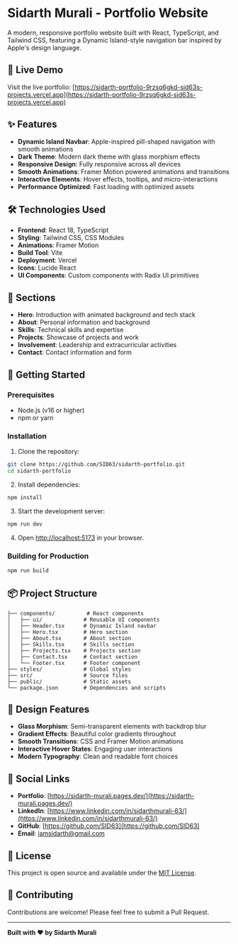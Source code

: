 # Sidarth Murali - Portfolio Website

A modern, responsive portfolio website built with React, TypeScript, and Tailwind CSS, featuring a Dynamic Island-style navigation bar inspired by Apple's design language.

## 🚀 Live Demo

Visit the live portfolio: [https://sidarth-portfolio-9rzsq6gkd-sid63s-projects.vercel.app](https://sidarth-portfolio-9rzsq6gkd-sid63s-projects.vercel.app)

## ✨ Features

- **Dynamic Island Navbar**: Apple-inspired pill-shaped navigation with smooth animations
- **Dark Theme**: Modern dark theme with glass morphism effects
- **Responsive Design**: Fully responsive across all devices
- **Smooth Animations**: Framer Motion powered animations and transitions
- **Interactive Elements**: Hover effects, tooltips, and micro-interactions
- **Performance Optimized**: Fast loading with optimized assets

## 🛠️ Technologies Used

- **Frontend**: React 18, TypeScript
- **Styling**: Tailwind CSS, CSS Modules
- **Animations**: Framer Motion
- **Build Tool**: Vite
- **Deployment**: Vercel
- **Icons**: Lucide React
- **UI Components**: Custom components with Radix UI primitives

## 📱 Sections

- **Hero**: Introduction with animated background and tech stack
- **About**: Personal information and background
- **Skills**: Technical skills and expertise
- **Projects**: Showcase of projects and work
- **Involvement**: Leadership and extracurricular activities
- **Contact**: Contact information and form

## 🚀 Getting Started

### Prerequisites

- Node.js (v16 or higher)
- npm or yarn

### Installation

1. Clone the repository:
```bash
git clone https://github.com/SID63/sidarth-portfolio.git
cd sidarth-portfolio
```

2. Install dependencies:
```bash
npm install
```

3. Start the development server:
```bash
npm run dev
```

4. Open [http://localhost:5173](http://localhost:5173) in your browser.

### Building for Production

```bash
npm run build
```

## 📦 Project Structure

```
├── components/          # React components
│   ├── ui/             # Reusable UI components
│   ├── Header.tsx      # Dynamic Island navbar
│   ├── Hero.tsx        # Hero section
│   ├── About.tsx       # About section
│   ├── Skills.tsx      # Skills section
│   ├── Projects.tsx    # Projects section
│   ├── Contact.tsx     # Contact section
│   └── Footer.tsx      # Footer component
├── styles/             # Global styles
├── src/                # Source files
├── public/             # Static assets
└── package.json        # Dependencies and scripts
```

## 🎨 Design Features

- **Glass Morphism**: Semi-transparent elements with backdrop blur
- **Gradient Effects**: Beautiful color gradients throughout
- **Smooth Transitions**: CSS and Framer Motion animations
- **Interactive Hover States**: Engaging user interactions
- **Modern Typography**: Clean and readable font choices

## 🔗 Social Links

- **Portfolio**: [https://sidarth-murali.pages.dev/](https://sidarth-murali.pages.dev/)
- **LinkedIn**: [https://www.linkedin.com/in/sidarthmurali-63/](https://www.linkedin.com/in/sidarthmurali-63/)
- **GitHub**: [https://github.com/SID63](https://github.com/SID63)
- **Email**: iamsidarth@gmail.com

## 📄 License

This project is open source and available under the [MIT License](LICENSE).

## 🤝 Contributing

Contributions are welcome! Please feel free to submit a Pull Request.

---

**Built with ❤️ by Sidarth Murali**
